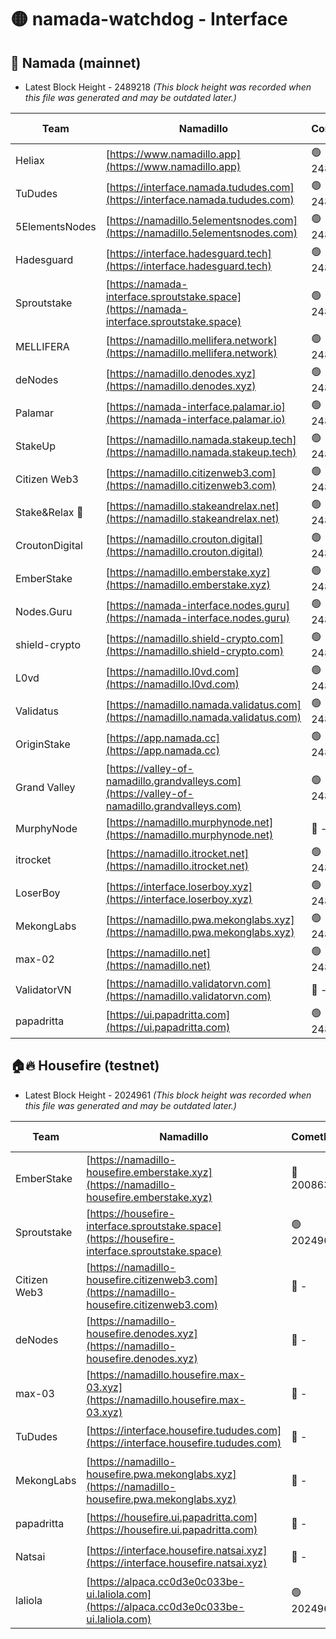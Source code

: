 # 🟡 namada-watchdog - Interface

## 🚀 Namada (mainnet)
- Latest Block Height - 2489218 *(This block height was recorded when this file was generated and may be outdated later.)*

| Team | Namadillo | CometBFT | Indexer | MASP Indexer |
|-|-|-|-|-|
| Heliax | [https://www.namadillo.app](https://www.namadillo.app) | 🟢 2489191 | 🟢 2489191 | 🟢 2489191 |
| TuDudes | [https://interface.namada.tududes.com](https://interface.namada.tududes.com) | 🟢 2489192 | 🟢 2489192 | 🟢 2489191 |
| 5ElementsNodes | [https://namadillo.5elementsnodes.com](https://namadillo.5elementsnodes.com) | 🟢 2489192 | 🔴 - | 🔴 - |
| Hadesguard | [https://interface.hadesguard.tech](https://interface.hadesguard.tech) | 🟢 2489197 | 🟢 2489197 | 🟢 2489197 |
| Sproutstake | [https://namada-interface.sproutstake.space](https://namada-interface.sproutstake.space) | 🟢 2489198 | 🟢 2489198 | 🟢 2489198 |
| MELLIFERA | [https://namadillo.mellifera.network](https://namadillo.mellifera.network) | 🟢 2489199 | 🟢 2489199 | 🟢 2489199 |
| deNodes | [https://namadillo.denodes.xyz](https://namadillo.denodes.xyz) | 🟢 2489200 | 🟢 2489200 | 🟢 2489200 |
| Palamar | [https://namada-interface.palamar.io](https://namada-interface.palamar.io) | 🟢 2489201 | 🟢 2489201 | 🟢 2489201 |
| StakeUp | [https://namadillo.namada.stakeup.tech](https://namadillo.namada.stakeup.tech) | 🟢 2489202 | 🟢 2489202 | 🟢 2489202 |
| Citizen Web3 | [https://namadillo.citizenweb3.com](https://namadillo.citizenweb3.com) | 🟢 2489203 | 🟢 2489202 | 🟢 2489203 |
| Stake&Relax 🦥 | [https://namadillo.stakeandrelax.net](https://namadillo.stakeandrelax.net) | 🟢 2489203 | 🟢 2489203 | 🟢 2489203 |
| CroutonDigital | [https://namadillo.crouton.digital](https://namadillo.crouton.digital) | 🟢 2489204 | 🟢 2489204 | 🟢 2489204 |
| EmberStake | [https://namadillo.emberstake.xyz](https://namadillo.emberstake.xyz) | 🟢 2489205 | 🟢 2489205 | 🟢 2489204 |
| Nodes.Guru | [https://namada-interface.nodes.guru](https://namada-interface.nodes.guru) | 🟢 2489206 | 🟢 2489206 | 🟢 2489206 |
| shield-crypto | [https://namadillo.shield-crypto.com](https://namadillo.shield-crypto.com) | 🟢 2489206 | 🟢 2489206 | 🟢 2489206 |
| L0vd | [https://namadillo.l0vd.com](https://namadillo.l0vd.com) | 🟢 2489208 | 🟢 2489207 | 🟢 2489208 |
| Validatus | [https://namadillo.namada.validatus.com](https://namadillo.namada.validatus.com) | 🟢 2489209 | 🟢 2489209 | 🟢 2489209 |
| OriginStake | [https://app.namada.cc](https://app.namada.cc) | 🟢 2489209 | 🟢 2489209 | 🟢 2489209 |
| Grand Valley | [https://valley-of-namadillo.grandvalleys.com](https://valley-of-namadillo.grandvalleys.com) | 🟢 2489210 | 🟢 2489210 | 🟢 2489210 |
| MurphyNode | [https://namadillo.murphynode.net](https://namadillo.murphynode.net) | 🔴 - | 🔴 - | 🔴 - |
| itrocket | [https://namadillo.itrocket.net](https://namadillo.itrocket.net) | 🟢 2489213 | 🟢 2489213 | 🟢 2489213 |
| LoserBoy | [https://interface.loserboy.xyz](https://interface.loserboy.xyz) | 🟢 2489214 | 🟢 2489214 | 🟢 2489214 |
| MekongLabs | [https://namadillo.pwa.mekonglabs.xyz](https://namadillo.pwa.mekonglabs.xyz) | 🟢 2489215 | 🟢 2489215 | 🟢 2489215 |
| max-02 | [https://namadillo.net](https://namadillo.net) | 🟢 2489216 | 🟢 2489216 | 🟢 2489216 |
| ValidatorVN | [https://namadillo.validatorvn.com](https://namadillo.validatorvn.com) | 🔴 - | 🔴 - | 🔴 - |
| papadritta | [https://ui.papadritta.com](https://ui.papadritta.com) | 🟢 2489218 | 🟢 2489218 | 🟢 2489219 |

## 🏠🔥 Housefire (testnet)
- Latest Block Height - 2024961 *(This block height was recorded when this file was generated and may be outdated later.)*

| Team | Namadillo | CometBFT | Indexer | MASP Indexer |
|-|-|-|-|-|
| EmberStake | [https://namadillo-housefire.emberstake.xyz](https://namadillo-housefire.emberstake.xyz) | 🔴 2008636 | 🔴 2008636 | 🔴 2008636 |
| Sproutstake | [https://housefire-interface.sproutstake.space](https://housefire-interface.sproutstake.space) | 🟢 2024961 | 🟢 2024961 | 🟢 2024961 |
| Citizen Web3 | [https://namadillo-housefire.citizenweb3.com](https://namadillo-housefire.citizenweb3.com) | 🔴 - | 🔴 1887621 | 🟢 2024961 |
| deNodes | [https://namadillo-housefire.denodes.xyz](https://namadillo-housefire.denodes.xyz) | 🔴 - | 🟢 2024960 | 🟢 2024961 |
| max-03 | [https://namadillo.housefire.max-03.xyz](https://namadillo.housefire.max-03.xyz) | 🔴 - | 🟢 2024960 | 🟢 2024961 |
| TuDudes | [https://interface.housefire.tududes.com](https://interface.housefire.tududes.com) | 🔴 - | 🟢 2024960 | 🟢 2024961 |
| MekongLabs | [https://namadillo-housefire.pwa.mekonglabs.xyz](https://namadillo-housefire.pwa.mekonglabs.xyz) | 🔴 - | 🟢 2024960 | 🟢 2024961 |
| papadritta | [https://housefire.ui.papadritta.com](https://housefire.ui.papadritta.com) | 🔴 - | 🟢 2024960 | 🟢 2024961 |
| Natsai | [https://interface.housefire.natsai.xyz](https://interface.housefire.natsai.xyz) | 🔴 - | 🟢 2024960 | 🟢 2024961 |
| laliola | [https://alpaca.cc0d3e0c033be-ui.laliola.com](https://alpaca.cc0d3e0c033be-ui.laliola.com) | 🟢 2024961 | 🟢 2024961 | 🟢 2024961 |

